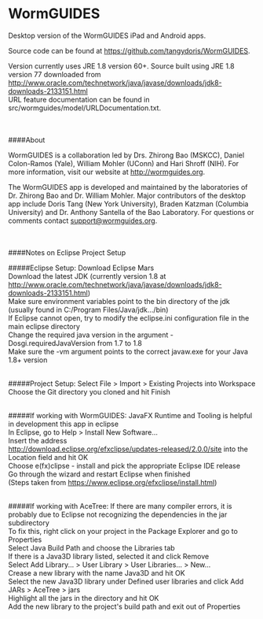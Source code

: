 # WormGUIDES
Desktop version of the WormGUIDES iPad and Android apps.

Source code can be found at https://github.com/tangydoris/WormGUIDES.

Version currently uses JRE 1.8 version 60+. Source built using JRE 1.8 version 77 downloaded from http://www.oracle.com/technetwork/java/javase/downloads/jdk8-downloads-2133151.html<br>
URL feature documentation can be found in src/wormguides/model/URLDocumentation.txt.
<br><br><br>



####About

WormGUIDES is a collaboration led by Drs. Zhirong Bao (MSKCC), Daniel Colon-Ramos (Yale), William Mohler (UConn) and Hari Shroff (NIH). For more information, visit our website at http://wormguides.org. 

The WormGUIDES app is developed and maintained by the laboratories of Dr. Zhirong Bao and Dr. William Mohler. Major contributors of the desktop app include Doris Tang (New York University), Braden Katzman (Columbia University) and Dr. Anthony Santella of the Bao Laboratory. For questions or comments contact support@wormguides.org.
<br><br><br>



####Notes on Eclipse Project Setup

#####Eclipse Setup:
Download Eclipse Mars<br>
Download the latest JDK (currently version 1.8 at http://www.oracle.com/technetwork/java/javase/downloads/jdk8-downloads-2133151.html)<br>
Make sure environment variables point to the bin directory of the jdk (usually found in C:/Program Files/Java/jdk.../bin)<br>
If Eclipse cannot open, try to modify the eclipse.ini configuration file in the main eclipse directory<br>
Change the required java version in the argument -Dosgi.requiredJavaVersion from 1.7 to 1.8<br>
Make sure the -vm argument points to the correct javaw.exe for your Java 1.8+ version<br><br>

#####Project Setup:
Select File > Import > Existing Projects into Workspace<br>
Choose the Git directory you cloned and hit Finish<br><br>


#####If working with WormGUIDES:
JavaFX Runtime and Tooling is helpful in development this app in eclipse<br>
In Eclipse, go to Help > Install New Software...<br>
Insert the address<br> http://download.eclipse.org/efxclipse/updates-released/2.0.0/site into the Location field and hit OK<br>
Choose e(fx)clipse - install and pick the appropriate Eclipse IDE release<br>
Go through the wizard and restart Eclipse when finished<br>
(Steps taken from https://www.eclipse.org/efxclipse/install.html)<br><br>


#####If working with AceTree:
If there are many compiler errors, it is probably due to Eclipse not recognizing the dependencies in the jar subdirectory<br>
To fix this, right click on your project in the Package Explorer and go to Properties<br>
Select Java Build Path and choose the Libraries tab<br>
If there is a Java3D library listed, selected it and click Remove<br>
Select Add Library... > User Library > User Libraries... > New...<br>
Crease a new library with the name Java3D and hit OK<br>
Select the new Java3D library under Defined user libraries and click Add JARs > AceTree > jars<br>
Highlight all the jars in the directory and hit OK<br>
Add the new library to the project's build path and exit out of Properties<br>